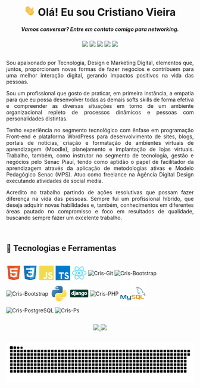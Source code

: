 <h1 align="center"> <img src="https://raw.githubusercontent.com/ABSphreak/ABSphreak/master/gifs/Hi.gif" width="30px"> Olá! Eu sou Cristiano Vieira </h1>
<h5 align="center">Vamos conversar? Entre em contato comigo para networking.</h5>

<div align="center">
   <a href="http://agenciadigitaldesign.ga/" target="_blank"><img src="https://img.shields.io/badge/Site-FF4500?style=for-the-badge&logo=circle&logoColor=white" target="_blank"></a>
  <a href="https://www.instagram.com/criscaminhavieira/" target="_blank"><img src="https://img.shields.io/badge/-Instagram-%23E4405F?style=for-the-badge&logo=instagram&logoColor=white" target="_blank"></a>
  <a href="mailto:cvscaminha@hotmail.com" target="_blank"><img src="https://img.shields.io/badge/Microsoft_Outlook-0078D4?style=for-the-badge&logo=microsoft-outlook&logoColor=white" target="_blank"></a> 
  <a href = "mailto:cvscaminhaetec@gmail.com"><img src="https://img.shields.io/badge/-Gmail-%23333?style=for-the-badge&logo=gmail&logoColor=white" target="_blank"></a>
  <a href="https://www.linkedin.com/in/cristianocaminha/" target="_blank"><img src="https://img.shields.io/badge/-LinkedIn-%230077B5?style=for-the-badge&logo=linkedin&logoColor=white" target="_blank"></a>
</div>  

<br>
<div align="justify">
<p>Sou apaixonado por Tecnologia, Design e Marketing Digital, elementos que, juntos, proporcionam novas formas de fazer negócios e contribuem para uma melhor interação digital, gerando impactos positivos na vida das pessoas.</p>

<p>Sou um profissional que gosto de praticar, em primeira instância, a empatia para que eu possa desenvolver todas as demais softs skills de forma efetiva e compreender as diversas situações em torno de um ambiente organizacional repleto de processos dinâmicos e pessoas com personalidades distintas.</p>

<p>Tenho experiência no segmento tecnológico com ênfase em programação Front-end e plataforma WordPress para desenvolvimento de sites, blogs, portais de notícias, criação e formatação de ambientes virtuais de aprendizagem (Moodle), planejamento e implantação de lojas virtuais. Trabalho, também, como instrutor no segmento de tecnologia, gestão e negócios pelo Senac Piauí, tendo como aptidão o papel de facilitador da aprendizagem através da aplicação de metodologias ativas e Modelo Pedagógico Senac (MPS). Atuo como freelance na Agência Digital Design executando atividades de social media.</p>
  
<p>Acredito no trabalho partindo de ações resolutivas que possam fazer diferença na vida das pessoas. Sempre fui um profissional híbrido, que deseja adquirir novas habilidades e, também, conhecimentos em diferentes áreas pautado no compromisso e foco em resultados de qualidade, buscando sempre fazer um excelente trabalho.</p>
</div>

<br>

## 🚀 Tecnologias e Ferramentas

<div align="left" style="display: inline_block"><br>
  <img align="center" alt="Cris-HTML" height="40" src="https://raw.githubusercontent.com/devicons/devicon/master/icons/html5/html5-original.svg">
  <img align="center" alt="Cris-CSS" height="40"  src="https://raw.githubusercontent.com/devicons/devicon/master/icons/css3/css3-original.svg">
  <img align="center" alt="Cris-Js" height="40"  src="https://raw.githubusercontent.com/devicons/devicon/master/icons/javascript/javascript-plain.svg">
  <img align="center" alt="Cris-Ts" height="40" src="https://raw.githubusercontent.com/devicons/devicon/master/icons/typescript/typescript-plain.svg">
  <img align="center" alt="Cris-React" height="40"  src="https://raw.githubusercontent.com/devicons/devicon/master/icons/react/react-original.svg">
  <img align="center" alt="Cris-Git" height="40"  src="https://cdn.jsdelivr.net/gh/devicons/devicon/icons/git/git-original.svg">
  <img align="center" alt="Cris-Bootstrap" height="40"  src="https://cdn.jsdelivr.net/gh/devicons/devicon/icons/bootstrap/bootstrap-plain.svg">
  <img align="center" alt="Cris-Bootstrap" height="40" src="https://raw.githubusercontent.com/prplx/svg-logos/5585531d45d294869c4eaab4d7cf2e9c167710a9/svg/materialize.svg">
  <img align="center" alt="Cris-Python" height="50"  src="https://raw.githubusercontent.com/devicons/devicon/master/icons/python/python-original.svg">
  <img align="center" alt="Cris-Django" height="50"  src="https://raw.githubusercontent.com/devicons/devicon/master/icons/django/django-original.svg">
  <img align="center" alt="Cris-PHP" height="50"  src="https://cdn.jsdelivr.net/gh/devicons/devicon/icons/php/php-plain.svg">
  <img align="center" alt="Cris-Java" height="70" src="https://raw.githubusercontent.com/devicons/devicon/master/icons/mysql/mysql-original-wordmark.svg" >
  <img align="center" alt="Cris-PostgreSQL" height="40"  src="https://cdn.jsdelivr.net/gh/devicons/devicon/icons/postgresql/postgresql-original.svg">
  <img align="center" alt="Cris-Ps" height="40" " src="https://cdn.jsdelivr.net/gh/devicons/devicon/icons/photoshop/photoshop-plain.svg">  
</div> 

##

<div align="center">
  <a href="https://github.com/cvscaminha">
  <img height="150em" src="https://github-readme-stats.vercel.app/api?username=cvscaminha&show_icons=true&theme=highcontrast&include_all_commits=true&count_private=true"/>
  <img height="150em" src="https://github-readme-stats.vercel.app/api/top-langs/?username=cvscaminha&layout=compact&langs_count=7&theme=highcontrast"/>
</div>
  
##
  
 ![Snake animation](https://github.com/cvscaminha/cvscaminha/blob/output/github-contribution-grid-snake.svg)
</div>

